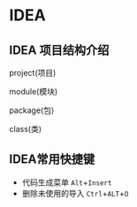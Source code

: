 # IDEA 

## IDEA 项目结构介绍

 project(项目)

 module(模块)

 package(包)
 
 class(类)

## IDEA常用快捷键
 - 代码生成菜单 `Alt`+`Insert`
 - 删除未使用的导入 `Ctrl`+`ALT`+`O`
